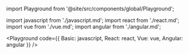 import Playground from '@site/src/components/global/Playground';

import javascript from './javascript.md';
import react from './react.md';
import vue from './vue.md';
import angular from './angular.md';

<Playground code={{
  Basic: javascript,
  React: react,
  Vue: vue,
  Angular: angular
}} />
